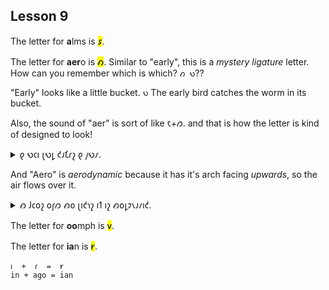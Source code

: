 ## Lesson 9

The letter for **a**lms is <mark>𐑭</mark>.

The letter for **aer**o is <mark>𐑺</mark>. Similar to "early", this is a *mystery ligature* letter. How can you remember which is which? `𐑺 𐑻`??

"Early" looks like a little bucket. `𐑻` The early bird catches the worm in its bucket.

Also, the sound of "aer" is sort of like 𐑱+𐑼. and that is how the letter is kind of designed to look!

<details>
    <summary>𐑞 𐑻𐑤𐑦 𐑚𐑻𐑛 𐑒𐑨𐑗𐑩𐑟 𐑞 𐑢𐑻𐑥.</summary>
    <p>The early bird catches the worm.</p>
</details>

And "Aero" is *aerodynamic* because it has it's arch facing _upwards_, so the air flows over it.

<details>
    <summary>𐑺 𐑓𐑤𐑴𐑟 𐑴𐑝𐑼 𐑺𐑴 𐑚𐑦𐑒𐑪𐑟 𐑦𐑑 𐑦𐑟 𐑺𐑴𐑛𐑲𐑯𐑨𐑥𐑦𐑒.</summary>
    <p>Air flows over aero because it is aerodynamic.</p>
</details>

The letter for **oo**mph is <mark>𐑫</mark>.

The letter for **ia**n is <mark>𐑾</mark>.

```
𐑦  +  𐑩  =  𐑾
in + ago = ian
```
